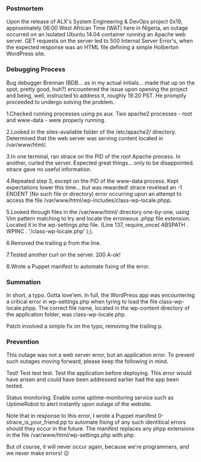 ### Postmortem
Upon the release of ALX's System Engineering & DevOps project 0x19, approximately 06:00 West African Time (WAT) here in Nigeria, an outage occurred on an isolated Ubuntu 14.04 container running an Apache web server. GET requests on the server led to 500 Internal Server Error's, when the expected response was an HTML file defining a simple Holberton WordPress site.

### Debugging Process
Bug debugger Brennan (BDB... as in my actual initials... made that up on the spot, pretty good, huh?) encountered the issue upon opening the project and being, well, instructed to address it, roughly 19:20 PST. He promptly proceeded to undergo solving the problem.

1.Checked running processes using ps aux. Two apache2 processes - root and www-data - were properly running.

2.Looked in the sites-available folder of the /etc/apache2/ directory. Determined that the web server was serving content located in /var/www/html/.

3.In one terminal, ran strace on the PID of the root Apache process. In another, curled the server. Expected great things... only to be disappointed. strace gave no useful information.

4.Repeated step 3, except on the PID of the www-data process. Kept expectations lower this time... but was rewarded! strace revelead an -1 ENOENT (No such file or directory) error occurring upon an attempt to access the file /var/www/html/wp-includes/class-wp-locale.phpp.

5.Looked through files in the /var/www/html/ directory one-by-one, using Vim pattern matching to try and locate the erroneous .phpp file extension. Located it in the wp-settings.php file. (Line 137, require_once( ABSPATH . WPINC . '/class-wp-locale.php' );).

6.Removed the trailing p from the line.

7.Tested another curl on the server. 200 A-ok!

8.Wrote a Puppet manifest to automate fixing of the error.

### Summation
In short, a typo. Gotta love'em. In full, the WordPress app was encountering a critical error in wp-settings.php when tyring to load the file class-wp-locale.phpp. The correct file name, located in the wp-content directory of the application folder, was class-wp-locale.php.

Patch involved a simple fix on the typo, removing the trailing p.

### Prevention
This outage was not a web server error, but an application error. To prevent such outages moving forward, please keep the following in mind.

Test! Test test test. Test the application before deploying. This error would have arisen and could have been addressed earlier had the app been tested.

Status monitoring. Enable some uptime-monitoring service such as UptimeRobot to alert instantly upon outage of the website.

Note that in response to this error, I wrote a Puppet manifest 0-strace_is_your_friend.pp to automate fixing of any such identitical errors should they occur in the future. The manifest replaces any phpp extensions in the file /var/www/html/wp-settings.php with php.

But of course, it will never occur again, because we're programmers, and we never make errors! 😉
